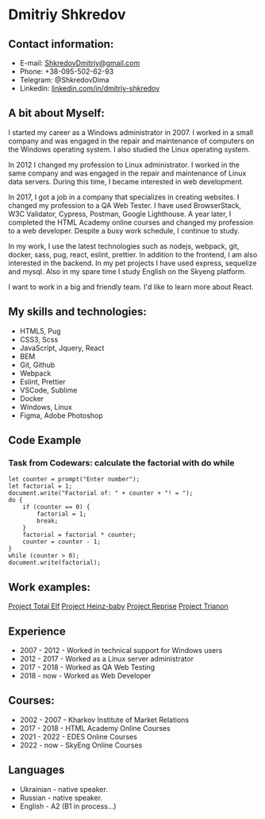 # Dmitriy Shkredov

## Contact information:

- E-mail: ShkredovDmitriy@gmail.com
- Phone: +38-095-502-62-93
- Telegram: @ShkredovDima
- Linkedin: [linkedin.com/in/dmitriy-shkredov](https://linkedin.com/in/dmitriy-shkredov)

## A bit about Myself:

I started my career as a Windows administrator in 2007. I worked in a small company and was engaged in the repair and maintenance of computers on the Windows operating system.
I also studied the Linux operating system.

In 2012 I changed my profession to Linux administrator. I worked in the same company and was engaged in the repair and maintenance of Linux data servers. During this time, I became interested in web development.

In 2017, I got a job in a company that specializes in creating websites. I changed my profession to a QA Web Tester. I have used BrowserStack, W3C Validator, Cypress, Postman, Google Lighthouse. A year later, I completed the HTML Academy online courses and changed my profession to a web developer. Despite a busy work schedule, I continue to study.

In my work, I use the latest technologies such as nodejs, webpack, git, docker, sass, pug, react, eslint, prettier. In addition to the frontend, I am also interested in the backend. In my pet projects I have used express, sequelize and mysql. Also in my spare time I study English on the Skyeng platform.

I want to work in a big and friendly team. I'd like to learn more about React.

## My skills and technologies:

- HTML5, Pug
- CSS3, Scss
- JavaScript, Jquery, React
- BEM
- Git, Github
- Webpack
- Eslint, Prettier
- VSCode, Sublime
- Docker
- Windows, Linux
- Figma, Adobe Photoshop

## Code Example

### Task from Codewars: сalculate the factorial with do while

```
let counter = prompt("Enter number");
let factorial = 1;
document.write("Factorial of: " + counter + "! = ");
do {
    if (counter == 0) {
        factorial = 1;
        break;
    }
    factorial = factorial * counter;
    counter = counter - 1;
}
while (counter > 0);
document.write(factorial);

```

## Work examples:

[Project Total Elf](https://promo.elf-lub.ru/)
[Project Heinz-baby](https://heinz-baby.ru/)
[Project Reprise](http://reprisedigital.ru/)
[Project Trianon](https://dialogue-trianon.ru/)

## Experience

- 2007 - 2012 - Worked in technical support for Windows users
- 2012 - 2017 - Worked as a Linux server administrator
- 2017 - 2018 - Worked as QA Web Testing
- 2018 - now - Worked as Web Developer

## Courses:

- 2002 - 2007 - Kharkov Institute of Market Relations
- 2017 - 2018 - HTML Academy Online Courses
- 2021 - 2022 - EDES Online Courses
- 2022 - now - SkyEng Online Courses

## Languages

- Ukrainian - native speaker.
- Russian - native speaker.
- English - A2 (B1 in process…)
